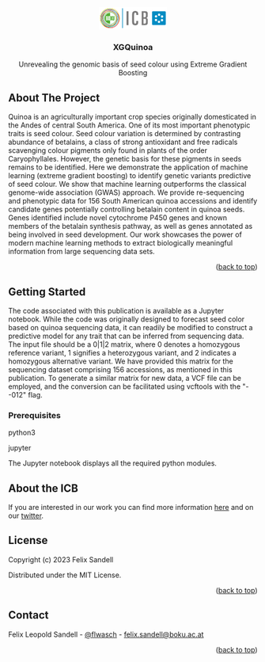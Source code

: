 
<!-- PROJECT LOGO -->
<br />
<div align="center">
  <a href="https://github.com/FLSandell/XGQuinoa">
    <img src="images/BOKU-Logo-150-Institut-ICB-kl.png" alt="Logo" width="138" height="45">
  </a>

<h3 align="center">XGQuinoa</h3>

  <p align="center">
    Unrevealing the genomic basis of seed colour using Extreme Gradient Boosting
    <br />
  </p>
</div>


<!-- ABOUT THE PROJECT -->
## About The Project

Quinoa is an agriculturally important crop species originally domesticated in the Andes of central South America. One of its most important phenotypic traits is seed colour. Seed colour variation is determined by contrasting abundance of betalains, a class of strong antioxidant and free radicals scavenging colour pigments only found in plants of the order Caryophyllales. However, the genetic basis for these pigments in seeds remains to be identified. Here we demonstrate the application of machine learning (extreme gradient boosting) to identify genetic variants predictive of seed colour. We show that machine learning outperforms the classical genome-wide association (GWAS) approach. We provide re-sequencing and phenotypic data for 156 South American quinoa accessions and identify candidate genes potentially controlling betalain content in quinoa seeds. Genes identified include novel cytochrome P450 genes and known members of the betalain synthesis pathway, as well as genes annotated as being involved in seed development. Our work showcases the power of modern machine learning methods to extract biologically meaningful information from large sequencing data sets.

<p align="right">(<a href="#readme-top">back to top</a>)</p>



<!-- GETTING STARTED -->
## Getting Started

The code associated with this publication is available as a Jupyter notebook. While the code was originally designed to forecast seed color based on quinoa sequencing data, it can readily be modified to construct a predictive model for any trait that can be inferred from sequencing data. The input file should be a 0|1|2 matrix, where 0 denotes a homozygous reference variant, 1 signifies a heterozygous variant, and 2 indicates a homozygous alternative variant. We have provided this matrix for the sequencing dataset comprising 156 accessions, as mentioned in this publication. To generate a similar matrix for new data, a VCF file can be employed, and the conversion can be facilitated using vcftools with the "--012" flag.

### Prerequisites

python3

jupyter 

The Jupyter notebook displays all the required python modules.

<!-- Information about our group -->
## About the ICB

If you are interested in our work you can find more information [here](https://bvseq.boku.ac.at/) and on our [twitter](https://twitter.com/ICBboku).


<!-- LICENSE -->
## License

Copyright (c) 2023 Felix Sandell

Distributed under the MIT License. 

<p align="right">(<a href="#readme-top">back to top</a>)</p>



<!-- CONTACT -->
## Contact

Felix Leopold Sandell - [@flwasch](https://twitter.com/flwasch) - felix.sandell@boku.ac.at


<p align="right">(<a href="#readme-top">back to top</a>)</p>


